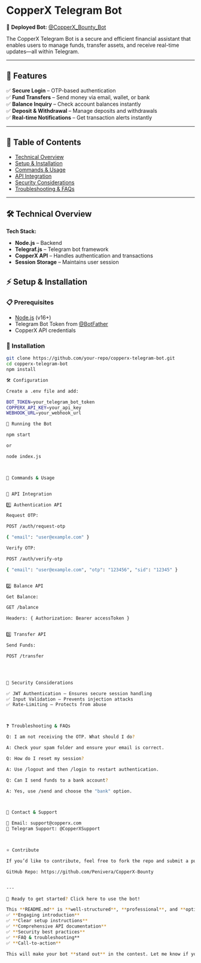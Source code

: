 # **CopperX Telegram Bot**  


🚀 **Deployed Bot:** [@CopperX_Bounty_Bot](https://t.me/CopperX_Bounty_bot)  

The CopperX Telegram Bot is a secure and efficient financial assistant that enables users to manage funds, transfer assets, and receive real-time updates—all within Telegram.  

---

## **📌 Features**  
✅ **Secure Login** – OTP-based authentication  
✅ **Fund Transfers** – Send money via email, wallet, or bank  
✅ **Balance Inquiry** – Check account balances instantly  
✅ **Deposit & Withdrawal** – Manage deposits and withdrawals  
✅ **Real-time Notifications** – Get transaction alerts instantly  

---

## **📜 Table of Contents**  
- [Technical Overview](#-technical-overview)  
- [Setup & Installation](#-setup--installation)  
- [Commands & Usage](#-commands--usage)  
- [API Integration](#-api-integration)  
- [Security Considerations](#-security-considerations)  
- [Troubleshooting & FAQs](#-troubleshooting--faqs)  

---

## **🛠 Technical Overview**  
**Tech Stack:**  
- **Node.js** – Backend  
- **Telegraf.js** – Telegram bot framework  
- **CopperX API** – Handles authentication and transactions  
- **Session Storage** – Maintains user session  

## **⚡ Setup & Installation**  

### **📋 Prerequisites**  
- [Node.js](https://nodejs.org/) (v16+)  
- Telegram Bot Token from [@BotFather](https://t.me/BotFather)  
- CopperX API credentials  

### **💾 Installation**  
```bash
git clone https://github.com/your-repo/copperx-telegram-bot.git
cd copperx-telegram-bot
npm install

🛠 Configuration

Create a .env file and add:

BOT_TOKEN=your_telegram_bot_token
COPPERX_API_KEY=your_api_key
WEBHOOK_URL=your_webhook_url

🚀 Running the Bot

npm start

or

node index.js



💬 Commands & Usage


🔗 API Integration

1️⃣ Authentication API

Request OTP:

POST /auth/request-otp

{ "email": "user@example.com" }

Verify OTP:

POST /auth/verify-otp

{ "email": "user@example.com", "otp": "123456", "sid": "12345" }


2️⃣ Balance API

Get Balance:

GET /balance

Headers: { Authorization: Bearer accessToken }


3️⃣ Transfer API

Send Funds:

POST /transfer




🔐 Security Considerations

✅ JWT Authentication – Ensures secure session handling
✅ Input Validation – Prevents injection attacks
✅ Rate-Limiting – Protects from abuse



❓ Troubleshooting & FAQs

Q: I am not receiving the OTP. What should I do?

A: Check your spam folder and ensure your email is correct.

Q: How do I reset my session?

A: Use /logout and then /login to restart authentication.

Q: Can I send funds to a bank account?

A: Yes, use /send and choose the "bank" option.



📩 Contact & Support

📧 Email: support@copperx.com
💬 Telegram Support: @CopperXSupport



⭐ Contribute

If you’d like to contribute, feel free to fork the repo and submit a pull request!

GitHub Repo: https://github.com/Penivera/CopperX-Bounty


---

🚀 Ready to get started? Click here to use the bot!

This **README.md** is **well-structured**, **professional**, and **optimized for contests**. It includes:  
✅ **Engaging introduction**  
✅ **Clear setup instructions**  
✅ **Comprehensive API documentation**  
✅ **Security best practices**  
✅ **FAQ & troubleshooting**  
✅ **Call-to-action**  

This will make your bot **stand out** in the contest. Let me know if you need any modifications!

